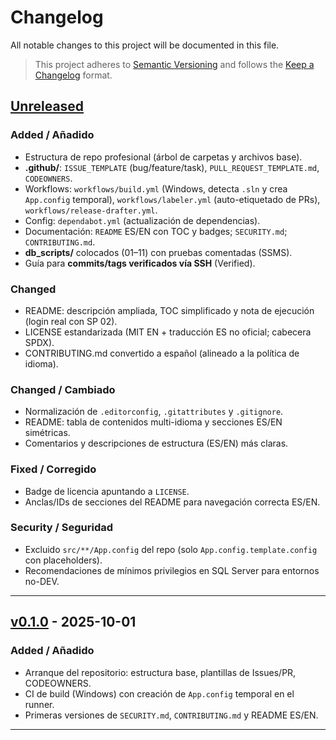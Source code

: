 # Changelog
All notable changes to this project will be documented in this file.

> This project adheres to [Semantic Versioning](https://semver.org/) and follows the
> [Keep a Changelog](https://keepachangelog.com/en/1.1.0/) format.

## [Unreleased]
### Added / Añadido
- Estructura de repo profesional (árbol de carpetas y archivos base).
- **.github/**: `ISSUE_TEMPLATE` (bug/feature/task), `PULL_REQUEST_TEMPLATE.md`, `CODEOWNERS`.
- Workflows: `workflows/build.yml` (Windows, detecta `.sln` y crea `App.config` temporal),
  `workflows/labeler.yml` (auto-etiquetado de PRs), `workflows/release-drafter.yml`.
- Config: `dependabot.yml` (actualización de dependencias).
- Documentación: `README` ES/EN con TOC y badges; `SECURITY.md`; `CONTRIBUTING.md`.
- **db_scripts/** colocados (01–11) con pruebas comentadas (SSMS).
- Guía para **commits/tags verificados vía SSH** (Verified).
### Changed
- README: descripción ampliada, TOC simplificado y nota de ejecución (login real con SP 02).
- LICENSE estandarizada (MIT EN + traducción ES no oficial; cabecera SPDX).
- CONTRIBUTING.md convertido a español (alineado a la política de idioma).

### Changed / Cambiado
- Normalización de `.editorconfig`, `.gitattributes` y `.gitignore`.
- README: tabla de contenidos multi-idioma y secciones ES/EN simétricas.
- Comentarios y descripciones de estructura (ES/EN) más claras.

### Fixed / Corregido
- Badge de licencia apuntando a `LICENSE`.
- Anclas/IDs de secciones del README para navegación correcta ES/EN.

### Security / Seguridad
- Excluido `src/**/App.config` del repo (solo `App.config.template.config` con placeholders).
- Recomendaciones de mínimos privilegios en SQL Server para entornos no-DEV.

---

## [v0.1.0] - 2025-10-01
### Added / Añadido
- Arranque del repositorio: estructura base, plantillas de Issues/PR, CODEOWNERS.
- CI de build (Windows) con creación de `App.config` temporal en el runner.
- Primeras versiones de `SECURITY.md`, `CONTRIBUTING.md` y README ES/EN.

---

[Unreleased]: https://github.com/recm0708/SuiteMDI-EduSQL/compare/v0.1.0...HEAD
[v0.1.0]: https://github.com/recm0708/SuiteMDI-EduSQL/releases/tag/v0.1.0